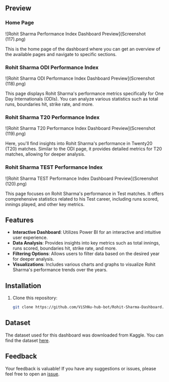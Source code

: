 ## Preview

### Home Page
![Rohit Sharma Performance Index Dashboard Preview](Screenshot (117).png)

This is the home page of the dashboard where you can get an overview of the available pages and navigate to specific sections.

### Rohit Sharma ODI Performance Index
![Rohit Sharma ODI Performance Index Dashboard Preview](Screenshot (118).png)

This page displays Rohit Sharma's performance metrics specifically for One Day Internationals (ODIs). You can analyze various statistics such as total runs, boundaries hit, strike rate, and more.

### Rohit Sharma T20 Performance Index
![Rohit Sharma T20 Performance Index Dashboard Preview](Screenshot (119).png)

Here, you'll find insights into Rohit Sharma's performance in Twenty20 (T20) matches. Similar to the ODI page, it provides detailed metrics for T20 matches, allowing for deeper analysis.

### Rohit Sharma TEST Performance Index
![Rohit Sharma TEST Performance Index Dashboard Preview](Screenshot (120).png)

This page focuses on Rohit Sharma's performance in Test matches. It offers comprehensive statistics related to his Test career, including runs scored, innings played, and other key metrics.

## Features

- **Interactive Dashboard**: Utilizes Power BI for an interactive and intuitive user experience.
- **Data Analysis**: Provides insights into key metrics such as total innings, runs scored, boundaries hit, strike rate, and more.
- **Filtering Options**: Allows users to filter data based on the desired year for deeper analysis.
- **Visualizations**: Includes various charts and graphs to visualize Rohit Sharma's performance trends over the years.

## Installation

1. Clone this repository:
   ```bash
   git clone https://github.com/ViShNu-hub-bot/Rohit-Sharma-Dashboard.git
## Dataset

The dataset used for this dashboard was downloaded from Kaggle. You can find the dataset [here](https://www.kaggle.com/datasets/deepakdane/rohit-sharma-performance-dataset). 

## Feedback

Your feedback is valuable! If you have any suggestions or issues, please feel free to open an [issue](https://github.com/ViShNu-hub-bot/Rohit-Sharma-Dashboard/issues).

